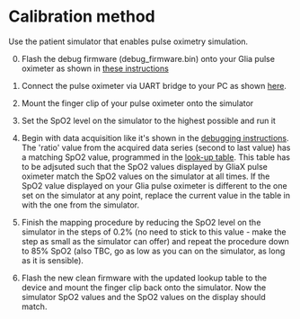 # Calibration method

Use the patient simulator that enables pulse oximetry simulation. 

0. Flash the debug firmware (debug_firmware.bin) onto your Glia pulse oximeter as shown in [these instructions](https://github.com/IRNAS/pulseox-hardware/blob/v2.x/testing%20and%20debugging/01_firmware_flashing_instructions.md)

1. Connect the pulse oximeter via UART bridge to your PC as shown [here](https://github.com/IRNAS/pulseox-hardware/blob/v2.x/testing%20and%20debugging/03_debugging.md).

2. Mount the finger clip of your pulse oximeter onto the simulator 

3. Set the SpO2 level on the simulator to the highest possible and run it

4. Begin with data acquisition like it's shown in the [debugging instructions](https://github.com/IRNAS/pulseox-hardware/blob/v2.x/testing%20and%20debugging/03_debugging.md). The 'ratio' value from the acquired data series (second to last value) has a matching SpO2 value, programmed in the [look-up table](https://github.com/IRNAS/pulseox-firmware/blob/master/src/spo2.h). This table has to be adjsuted such that the SpO2 values displayed by GliaX pulse oximeter match the SpO2 values on the simulator at all times. If the SpO2 value displayed on your Glia pulse oximeter is different to the one set on the simulator at any point, replace the current value in the table in  with the one from the simulator.

5. Finish the mapping procedure by reducing the SpO2 level on the simulator in the steps of 0.2% (no need to stick to this value - make the step as small as the simulator can offer) and repeat the procedure down to 85% SpO2 (also TBC, go as low as you can on the simulator, as long as it is sensible).

6. Flash the new clean firmware with the updated lookup table to the device and mount the finger clip back onto the simulator. Now the simulator SpO2 values and the SpO2 values on the display should match.
